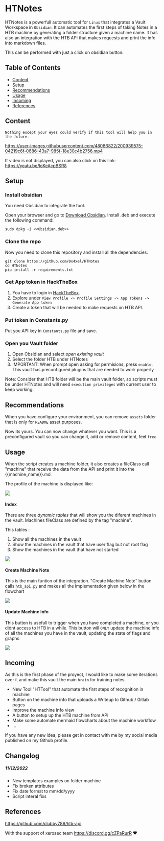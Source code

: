 # HTNotes

HTNotes is a powerfull automatic tool for `Linux` that integrates a Vault Workspace in `Obsidian`. It can automates the first steps of taking Notes in a HTB machine by generating a folder structure given a machine name. It has also an integration with the HTB API that makes requests and print the info into markdown files.

This can be performed with just a click on obsidian button.

## Table of Contents

- [Content](#Content)
- [Setup](#Setup)
- [Recommendations](#Recommendations)
- [Usage](#Usage)
- [Incoming](#Incoming)
- [References](#References)

## Content

`Nothing except your eyes could verify if this tool will help you in the future.`

https://user-images.githubusercontent.com/48086822/200939575-04219c6f-0686-43a7-985f-18e30c4b2756.mp4

If video is not displayed, you can also click on this link:
https://youtu.be/loKeAcpBSR8

## Setup

### Install obsidian

You need Obsidian to integrate the tool.

Open your browser and go to [Download Obsidian](https://obsidian.md/download).
Install .deb and execute the following command:

```
sudo dpkg -i <<Obsidian.deb>>
```

### Clone the repo

Now you need to clone this repository and install all the dependencies.

```
git clone https://github.com/0x4xel/HTNotes
cd HTNotes
pip install -r requirements.txt
```

### Get App token in HackTheBox

1. You have to login in [HackTheBox](https://www.hackthebox.com/).
2. Explore under ```View Profile -> Profile Settings -> App Tokens -> Generate App token```
3. Create a token that will be needed to make requests on HTB API.

### Put token in Constants.py

Put you API key in `Constants.py` file and save.

### Open you Vault folder

1. Open Obsidian and select *open existing vault*
2. Select the folder HTB under HTNotes
3. IMPORTANT: When prompt open asking for permisions, press `enable`. This vault has preconfigured plugins that are needed to work properly

Note: Consider that HTB folder will be the main vault folder, so scripts must be under HTNotes and will need `execution privileges` with current user to keep working.

## Recommendations

When you have configure your environment, you can remove `assets` folder that is only for `README` asset purposes.

Now its yours. You can now change whatever you want. This is a preconfigured vault so you can change it, add or remove content, feel `free`.

## Usage

When the script creates a machine folder, it also creates a fileClass call "machine" that receive the data from the API and print it into the {{machine_name}}.md.

The profile of the machine is displayed like:

![](HTB/assets/machine_info_example.png)

#### Index

There are three *dynamic tables* that will show you the diferent machines in the vault. Machines fileClass are defined by the tag "machine".

This tables :

1. Show all the machines in the vault
2. Show the machines in the vault that have user flag but not root flag
3. Show the machines in the vault that have not started

![](HTB/assets/index_machine_info_example.png)

#### Create Machine Note

This is the main funtion of the integration. "Create Machine Note" button calls `htb_api.py` and makes all the implementation given below in the flowchart

![](HTB/assets/create_machine_example.png)

#### Update Machine Info

This button is usefull to trigger when you have completed a machine, or you didnt access to HTB in a while. This button will `ONLY` update the machine info of all the machines you have in the vault, updating the state of flags and graphs.

![](HTB/assets/update_machine_example.png)

## Incoming

As this is the first phase of the proyect, I would like to make some iterations over it and make this vault the main  `brain` for training notes.

- New Tool "HTTool" that automate the first steps of recognition in machine
- Button on the machine info that uploads a Writeup to Github / Gitlab pages
- Improve the machine info view
- A button to setup up the HTB machine from API
- Make some automate mermaid flowcharts about the machine workflow
- ...

If you have any new idea, please get in contact with me by my social media published on my Github profile.


## Changelog

##### 11/12/2022

- New templates examples on folder machine
- Fix broken attributes
- Fix date format to mm/dd/yyyy
- Script interal fixs

## References

https://github.com/clubby789/htb-api

With the support of xerosec team https://discord.gg/cZPaRurR  ❤️
